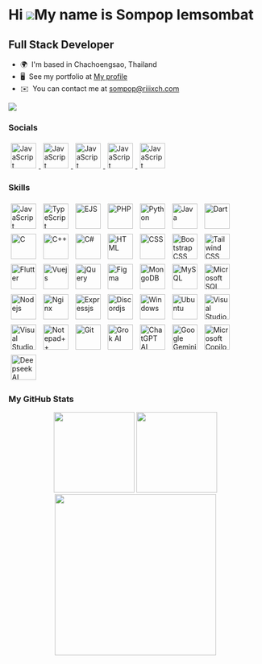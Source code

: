 Hi ![](https://user-images.githubusercontent.com/18350557/176309783-0785949b-9127-417c-8b55-ab5a4333674e.gif)My name is Sompop Iemsombat
========================================================================================================================================

Full Stack Developer
---------------------------------------

* 🌍  I'm based in Chachoengsao, Thailand
* 🖥️  See my portfolio at [My profile](http://profile.riiixch.com/)
* ✉️  You can contact me at [sompop@riiixch.com](mailto:sompop@riiixch.com)

<a href="https://www.github.com/riiixch" target="_blank" rel="noreferrer">
<img src="https://img.shields.io/github/followers/riiixch?logo=github&style=for-the-badge&color=a855f7&labelColor=1c1917"/>
</a>

<h3 align="left">Socials</h3>
<p align="left">
<a href="https://discord.com/users/240449032655339532" target="_blank">
<img src="https://img.icons8.com/?size=100&id=2mIgusGquJFz&format=png" width=50 style="padding: 5px" alt="JavaScript"></img>
</a>
<a href="https://www.facebook.com/profile.php?id=100014941601002" target="_blank">
<img src="https://img.icons8.com/?size=100&id=yGcWL8copNNQ&format=png" width=50 style="padding: 5px" alt="JavaScript"></img>
</a>
<a href="https://www.instagram.com/riiixch/" target="_blank">
<img src="https://img.icons8.com/?size=100&id=Xy10Jcu1L2Su&format=png" width=50 style="padding: 5px" alt="JavaScript"></img>
</a>
<a href="https://www.youtube.com/@RIIIXCHMrsompopYT" target="_blank">
<img src="https://img.icons8.com/?size=100&id=0ZWDaCvmIF4I&format=png" width=50 style="padding: 5px" alt="JavaScript"></img>
</a>
<a href="https://www.youtube.com/@RIIIXCHMrsompopYT" target="_blank">
<img src="https://img.icons8.com/?size=100&id=9a46bTk3awwI&format=png" width=50 style="padding: 5px" alt="JavaScript"></img>
</a>
</p>

<h3 align="left">Skills</h3>
<p align="left">
<img src="https://img.icons8.com/?size=100&id=PXTY4q2Sq2lG&format=png" width=50 style="padding: 5px" alt="JavaScript"></img>
<img src="https://img.icons8.com/?size=100&id=nCj4PvnCO0tZ&format=png" width=50 style="padding: 5px" alt="TypeScript"></img>
<img src="https://img.icons8.com/?size=100&id=Pxe6MGswB8pX&format=png" width=50 style="padding: 5px" alt="EJS"></img>
<img src="https://img.icons8.com/?size=100&id=ylXrZF2zxsFE&format=png" width=50 style="padding: 5px" alt="PHP"></img>
<img src="https://img.icons8.com/?size=100&id=l75OEUJkPAk4&format=png" width=50 style="padding: 5px" alt="Python"></img>
<img src="https://img.icons8.com/?size=100&id=Pd2x9GWu9ovX&format=png" width=50 style="padding: 5px" alt="Java"></img>
<img src="https://img.icons8.com/?size=100&id=7AFcZ2zirX6Y&format=png" width=50 style="padding: 5px" alt="Dart"></img>
<img src="https://img.icons8.com/?size=100&id=shQTXiDQiQVR&format=png" width=50 style="padding: 5px" alt="C"></img>
<img src="https://img.icons8.com/?size=100&id=TpULddJc4gTh&format=png" width=50 style="padding: 5px" alt="C++"></img>
<img src="https://img.icons8.com/?size=100&id=45490&format=png" width=50 style="padding: 5px" alt="C#"></img>
<img src="https://img.icons8.com/?size=100&id=v8RpPQUwv0N8&format=png" width=50 style="padding: 5px" alt="HTML"></img>
<img src="https://img.icons8.com/?size=100&id=7gdY5qNXaKC0&format=png" width=50 style="padding: 5px" alt="CSS"></img>
<img src="https://img.icons8.com/?size=100&id=g9mmSxx3SwAI&format=png" width=50 style="padding: 5px" alt="Bootstrap CSS"></img>
<img src="https://img.icons8.com/?size=100&id=x7XMNGh2vdqA&format=png" width=50 style="padding: 5px" alt="Tailwind CSS"></img>
<img src="https://img.icons8.com/?size=100&id=pCvIfmctRaY8&format=png" width=50 style="padding: 5px" alt="Flutter"></img>
<img src="https://img.icons8.com/?size=100&id=dzfo6UeXW9h7&format=png" width=50 style="padding: 5px" alt="Vuejs"></img>
<img src="https://img.icons8.com/?size=100&id=HKNzD81eiiSc&format=png" width=50 style="padding: 5px" alt="jQuery"></img>
<img src="https://img.icons8.com/?size=100&id=zfHRZ6i1Wg0U&format=png" width=50 style="padding: 5px" alt="Figma"></img>
<img src="https://img.icons8.com/?size=100&id=bosfpvRzNOG8&format=png" width=50 style="padding: 5px" alt="MongoDB"></img>
<img src="https://img.icons8.com/?size=100&id=9nLaR5KFGjN0&format=png" width=50 style="padding: 5px" alt="MySQL"></img>
<img src="https://img.icons8.com/?size=100&id=laYYF3dV0Iew&format=png" width=50 style="padding: 5px" alt="Microsoft SQL Server"></img>
<img src="https://img.icons8.com/?size=100&id=54087&format=png" width=50 style="padding: 5px" alt="Nodejs"></img>
<img src="https://img.icons8.com/?size=100&id=t2x6DtCn5Zzx&format=png" width=50 style="padding: 5px" alt="Nginx"></img>
<img src="https://ajeetchaulagain.com/static/7cb4af597964b0911fe71cb2f8148d64/87351/express-js.png" width=50 style="padding: 5px" alt="Expressjs"></img>
<img src="https://icon.icepanel.io/Technology/svg/Discord.js.svg" width=50 style="padding: 5px" alt="Discordjs"></img>
<img src="https://img.icons8.com/?size=100&id=108792&format=png" width=50 style="padding: 5px" alt="Windows"></img>
<img src="https://img.icons8.com/?size=100&id=63208&format=png" width=50 style="padding: 5px" alt="Ubuntu"></img>
<img src="https://img.icons8.com/?size=100&id=0OQR1FYCuA9f&format=png" width=50 style="padding: 5px" alt="Visual Studio Code"></img>
<img src="https://img.icons8.com/?size=100&id=ezj3zaVtImPg&format=png" width=50 style="padding: 5px" alt="Visual Studio Community"></img>
<img src="https://img.icons8.com/?size=100&id=67169&format=png" width=50 style="padding: 5px" alt="Notepad++"></img>
<img src="https://img.icons8.com/?size=100&id=20906&format=png" width=50 style="padding: 5px" alt="Git"></img>
<img src="https://img.icons8.com/?size=100&id=W864KQKLKmWj&format=png" width=50 style="padding: 5px" alt="Grok AI"></img>
<img src="https://img.icons8.com/?size=100&id=ka3InxFU3QZa&format=png" width=50 style="padding: 5px" alt="ChatGPT AI"></img>
<img src="https://encrypted-tbn0.gstatic.com/images?q=tbn:ANd9GcThr7qrIazsvZwJuw-uZCtLzIjaAyVW_ZrlEQ&s" width=50 style="padding: 5px" alt="Google Gemini AI"></img>
<img src="https://img.icons8.com/?size=100&id=PxQoyT1s0uFh&format=png" width=50 style="padding: 5px" alt="Microsoft Copilot AI"></img>
<img src="https://img.icons8.com/?size=100&id=THRPlyXrzBJk&format=png" width=50 style="padding: 5px" alt="Deepseek AI"></img>
</p>

<h3 align="left">My GitHub Stats</h3>
<p align="center">
<img src="https://git-stats.riiixch.com/?username=RIIIXCH&include_all_commits=true&count_private=true&show_icons=true&title_color=6366f1&text_color=ffffff&icon_color=a855f7&bg_color=1c1917&hide_border=false&hide=contribs" height=160/>
<img src="https://git-stats.riiixch.com/top-langs/?username=RIIIXCH&include_all_commits=true&count_private=true&layout=compact&title_color=6366f1&text_color=ffffff&icon_color=a855f7&bg_color=1c1917&hide_border=false&locale=en&custom_title=Top%20Languages" height=160/>
<img src="https://github-profile-trophy.vercel.app/?username=RIIIXCH&theme=juicyfresh&row=2&column=3" height=320/>
</p>
